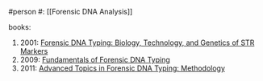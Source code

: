 #person 
#: [[Forensic DNA Analysis]]

books:
1. 2001: [Forensic DNA Typing: Biology, Technology, and Genetics of STR Markers](https://www.goodreads.com/book/show/334400.Forensic_DNA_Typing)
2. 2009: [Fundamentals of Forensic DNA Typing](https://www.goodreads.com/book/show/6981192-fundamentals-of-forensic-dna-typing)
3. 2011: [Advanced Topics in Forensic DNA Typing: Methodology](https://www.goodreads.com/book/show/9175643-advanced-topics-in-forensic-dna-typing)

